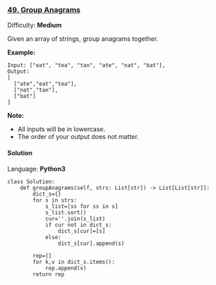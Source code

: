 ### [49\. Group Anagrams](https://leetcode.com/problems/group-anagrams/)

Difficulty: **Medium**


Given an array of strings, group anagrams together.

**Example:**

```
Input: ["eat", "tea", "tan", "ate", "nat", "bat"],
Output:
[
  ["ate","eat","tea"],
  ["nat","tan"],
  ["bat"]
]
```

**Note:**

*   All inputs will be in lowercase.
*   The order of your output does not matter.


#### Solution

Language: **Python3**

```python3
class Solution:
    def groupAnagrams(self, strs: List[str]) -> List[List[str]]:
        dict_s={}
        for s in strs:
            s_list=[ss for ss in s]
            s_list.sort()
            cur=''.join(s_list)
            if cur not in dict_s:
                dict_s[cur]=[s]
            else:
                dict_s[cur].append(s)
                
        rep=[]
        for k,v in dict_s.items():
            rep.append(v)
        return rep
```